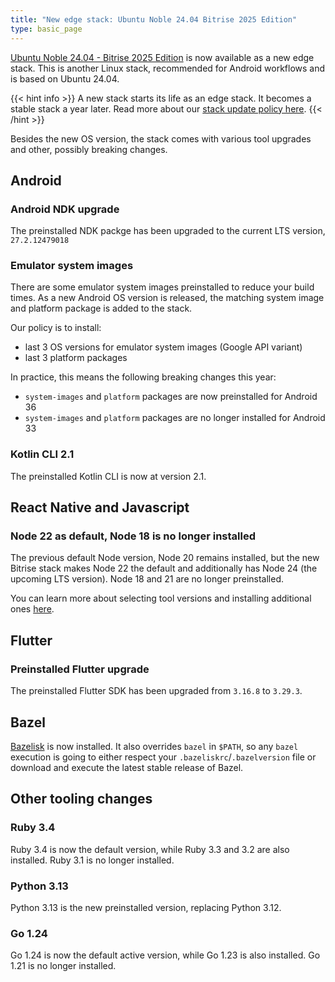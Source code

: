 ```yaml
---
title: "New edge stack: Ubuntu Noble 24.04 Bitrise 2025 Edition"
type: basic_page
---
```


[Ubuntu Noble 24.04 - Bitrise 2025 Edition](https://stacks.bitrise.io/stack_reports/ubuntu-noble-24.04-bitrise-2025-android/) is now available as a new edge stack. This is another Linux stack, recommended for Android workflows and is based on Ubuntu 24.04.

{{< hint info >}}
A new stack starts its life as an edge stack. It becomes a stable stack a year later. Read more about our [stack update policy here](https://devcenter.bitrise.io/en/infrastructure/build-stacks/linux-stack-update-policy.html).
{{< /hint >}}

Besides the new OS version, the stack comes with various tool upgrades and other, possibly breaking changes.

## Android

### Android NDK upgrade

The preinstalled NDK packge has been upgraded to the current LTS version, `27.2.12479018`

### Emulator system images

There are some emulator system images preinstalled to reduce your build times. As a new Android OS version is released, the matching system image and platform package is added to the stack.

Our policy is to install:

- last 3 OS versions for emulator system images (Google API variant)
- last 3 platform packages

In practice, this means the following breaking changes this year:

- `system-images` and `platform` packages are now preinstalled for Android 36
- `system-images` and `platform` packages are no longer installed for Android 33

### Kotlin CLI 2.1

The preinstalled Kotlin CLI is now at version 2.1.

## React Native and Javascript

### Node 22 as default, Node 18 is no longer installed

The previous default Node version, Node 20 remains installed, but the new Bitrise stack makes Node 22 the default and additionally has Node 24 (the upcoming LTS version). Node 18 and 21 are no longer preinstalled.

You can learn more about selecting tool versions and installing additional ones [here](https://stacks.bitrise.io/tips/tool-versions/).

## Flutter

### Preinstalled Flutter upgrade

The preinstalled Flutter SDK has been upgraded from `3.16.8` to `3.29.3`.

## Bazel

[Bazelisk](https://github.com/bazelbuild/bazelisk) is now installed. It also overrides `bazel` in `$PATH`, so any `bazel` execution is going to either respect your `.bazeliskrc`/`.bazelversion` file or download and execute the latest stable release of Bazel.

## Other tooling changes

### Ruby 3.4

Ruby 3.4 is now the default version, while Ruby 3.3 and 3.2 are also installed. Ruby 3.1 is no longer installed.

### Python 3.13

Python 3.13 is the new preinstalled version, replacing Python 3.12.

### Go 1.24

Go 1.24 is now the default active version, while Go 1.23 is also installed. Go 1.21 is no longer installed.
